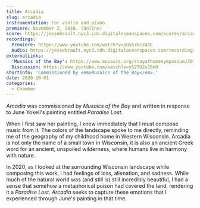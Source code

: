 ```yaml
---
title: Arcadia
slug: arcadia
instrumentation: For violin and piano.
premiere: November 2, 2020. (Online)
score: https://jessebrault.nyc3.cdn.digitaloceanspaces.com/scores/arcadia.pdf
recordings:
  Premiere: https://www.youtube.com/watch?v=pUx57krZ41E
  Audio: https://jessebrault.nyc3.cdn.digitaloceanspaces.com/recordings/arcadia.mp3
externalLinks:
  'Musaics of the Bay': https://www.musaics.org/stayathomesymposium/20-arcadia
  Discussion: https://www.youtube.com/watch?v=y52TU2u1BnU
shortInfo: 'Commissioned by <em>Musaics of the Bay</em>.'
date: 2020-10-01
categories:
  - Chamber
---
```

_Arcadia_ was commissioned by _Musaics of the Bay_ and written in response to June 
Yokell's painting entitled _Paradise Lost_. 

When I first saw her painting, I knew immediately that I must compose music from it. 
The colors of the landscape spoke to me directly, reminding me of the geography of 
my childhood home in Western Wisconsin. Arcadia is not only the name of a small town 
in Wisconsin, it is also an ancient Greek word for an ancient, unspoiled wilderness, 
where humans live in harmony with nature.

In 2020, as I looked at the surrounding Wisconsin landscape while composing this work, 
I had feelings of loss, alienation, and sadness. While much of the natural 
world was (and still is) still incredibly beautiful, I had a sense that somehow a metaphorical 
poison had covered the land, rendering it a _Paradise Lost_. _Arcadia_ seeks to capture 
these emotions that I experienced through June's painting in that time.
